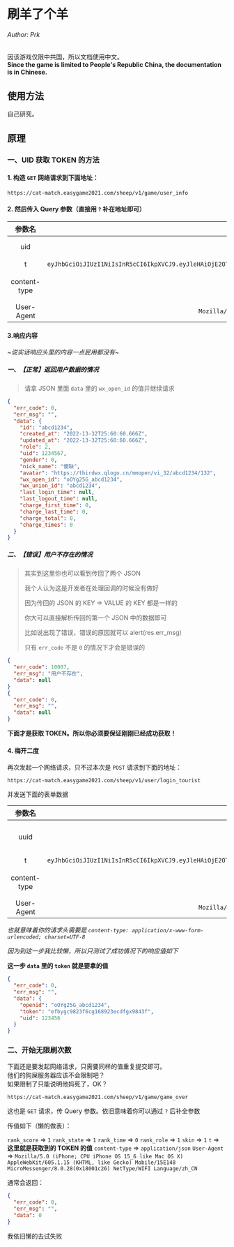 # 刷羊了个羊

###### Author: Prk

因该游戏仅限中共国，所以文档使用中文。  
**Since the game is limited to People's Republic China, the documentation is in Chinese.**


## 使用方法

自己研究。


## 原理

### 一、UID 获取 TOKEN 的方法

#### 1. 构造 `GET` 网络请求到下面地址：

``` url
https://cat-match.easygame2021.com/sheep/v1/game/user_info
```

#### 2. 然后传入 Query 参数（直接用 `?` 补在地址即可）

| 参数名         | 参数固定值 | 说明                      |
| :-----------: | :-------: | :----------------------: |
| uid           | _不固定_   | 你要查询 TOKEN 的账号 UID |
| t             | `eyJhbGciOiJIUzI1NiIsInR5cCI6IkpXVCJ9.eyJleHAiOjE2OTQzMjcyNDYsIm5iZiI6MTY2MzIyNTA0NiwiaWF0IjoxNjYzMjIzMjQ2LCJqdGkiOiJDTTpjYXRfbWF0Y2g6bHQxMjM0NTYiLCJvcGVuX2lkIjoiIiwidWlkIjo4MzU0MzAxNCwiZGVidWciOiIiLCJsYW5nIjoiIn0.5qpiRRjxwUmN1U8Qst8dFBMWMQyWi26DcfTgHIITZds` | 含义不明 |
| content-type  | `application/json`  | 你可以试试别的值，比如 `application/javascript` 我反正懒的试 |
| User-Agent    | `Mozilla/5.0 (iPhone; CPU iPhone OS 15_6 like Mac OS X) AppleWebKit/605.1.15 (KHTML, like Gecko) Mobile/15E148 MicroMessenger/8.0.28(0x18001c26) NetType/WIFI Language/zh_CN`| 微信的 UA |

#### 3.响应内容

~_说实话响应头里的内容一点屁用都没有_~

##### 一、【**正常**】返回用户数据的情况

> 请拿 JSON 里面 `data` 里的 `wx_open_id` 的值并继续请求

``` json
{
  "err_code": 0,
  "err_msg": "",
  "data": {
    "id": "abcd1234",
    "created_at": "2022-13-32T25:60:60.666Z",
    "updated_at": "2022-13-32T25:60:60.666Z",
    "role": 2,
    "uid": 1234567,
    "gender": 0,
    "nick_name": "傻缺",
    "avatar": "https://thirdwx.qlogo.cn/mmopen/vi_32/abcd1234/132",
    "wx_open_id": "oOYg25G_abcd1234",
    "wx_union_id": "abcd1234",
    "last_login_time": null,
    "last_logout_time": null,
    "charge_first_time": 0,
    "charge_last_time": 0,
    "charge_total": 0,
    "charge_times": 0
  }
}
```


##### 二、【**错误**】用户不存在的情况

> 其实到这里你也可以看到传回了两个 JSON
> 
> 我个人认为这是开发者在处理回调的时候没有做好
> 
> 因为传回的 JSON 的 KEY => VALUE 的 KEY 都是一样的
> 
> 你大可以直接解析传回的第一个 JSON 中的数据即可
> 
> 比如说出现了错误，错误的原因就可以 alert(res.err_msg)
> 
> 只有 `err_code` 不是 `0` 的情况下才会是错误的

``` json
{
  "err_code": 10007,
  "err_msg": "用户不存在",
  "data": null
}
{
  "err_code": 0,
  "err_msg": "",
  "data": null
}
```


**下面才是获取 TOKEN。所以你必须要保证刚刚已经成功获取！**

#### 4. 梅开二度

再次发起一个网络请求，只不过本次是 `POST` 请求到下面的地址：

``` url
https://cat-match.easygame2021.com/sheep/v1/user/login_tourist
```

并发送下面的表单数据

| 参数名         | 参数固定值 | 说明                      |
| :-----------: | :-------: | :----------------------: |
| uuid           | _不固定_   | 上一步你获取到的微信的 UUID ，也就是 `data` 中 `wx_open_id` 的值 |
| t             | `eyJhbGciOiJIUzI1NiIsInR5cCI6IkpXVCJ9.eyJleHAiOjE2OTQzMjcyNDYsIm5iZiI6MTY2MzIyNTA0NiwiaWF0IjoxNjYzMjIzMjQ2LCJqdGkiOiJDTTpjYXRfbWF0Y2g6bHQxMjM0NTYiLCJvcGVuX2lkIjoiIiwidWlkIjo4MzU0MzAxNCwiZGVidWciOiIiLCJsYW5nIjoiIn0.5qpiRRjxwUmN1U8Qst8dFBMWMQyWi26DcfTgHIITZds` | 含义不明 |
| content-type  | `application/json`  | 你可以试试别的值，比如 `application/javascript` 我反正懒的试 |
| User-Agent    | `Mozilla/5.0 (iPhone; CPU iPhone OS 15_6 like Mac OS X) AppleWebKit/605.1.15 (KHTML, like Gecko) Mobile/15E148 MicroMessenger/8.0.28(0x18001c26) NetType/WIFI Language/zh_CN`| 微信的 UA |

_也就意味着你的请求头需要是 `content-type: application/x-www-form-urlencoded; charset=UTF-8`_

_因为到这一步我比较懒，所以只测试了成功情况下的响应值如下_

**这一步 `data` 里的 `token` 就是要拿的值**

``` json
{
  "err_code": 0,
  "err_msg": "",
  "data": {
    "openid": "oOYg25G_abcd1234",
    "token": "efbygc9823f6cg168923ecdfgx9843f",
    "uid": 123456
  }
}
```

### 二、开始无限刷次数

下面还是要发起网络请求，只需要同样的值重复提交即可。  
他们的狗屎服务器应该不会限制吧？  
如果限制了只能说明他妈死了，OK？

``` url
https://cat-match.easygame2021.com/sheep/v1/game/game_over
```

这也是 `GET` 请求，传 Query 参数。依旧意味着你可以通过 `?` 后补全参数

传值如下（懒的做表）：

`rank_score`    =>  `1`
`rank_state`    =>  `1`
`rank_time`     =>  `0`
`rank_role`     =>  `1`
`skin`          =>  `1`
`t`             =>  **这里就是获取到的 TOKEN 的值**
`content-type`  =>  `application/json`
`User-Agent`    =>  `Mozilla/5.0 (iPhone; CPU iPhone OS 15_6 like Mac OS X) AppleWebKit/605.1.15 (KHTML, like Gecko) Mobile/15E148 MicroMessenger/8.0.28(0x18001c26) NetType/WIFI Language/zh_CN`

通常会返回：

``` json
{
  "err_code": 0,
  "err_msg": "",
  "data": 0
}
```

我依旧懒的去试失败
